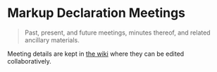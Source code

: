 # Markup Declaration Meetings

> Past, present, and future meetings, minutes thereof, and related ancillary materials.

Meeting details are kept in [the wiki](https://github.com/markupdeclaration/meetings/wiki) where they can be edited collaboratively.

